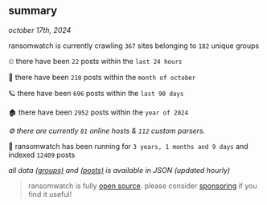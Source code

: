 
## summary
_october 17th, 2024_

ransomwatch is currently crawling `367` sites belonging to `182` unique groups

⏲ there have been `22` posts within the `last 24 hours`

🦈 there have been `210` posts within the `month of october`

🪐 there have been `696` posts within the `last 90 days`

🏚 there have been `2952` posts within the `year of 2024`

_⚙️ there are currently `81` online hosts & `112` custom parsers._

🦕 ransomwatch has been running for `3 years, 1 months and 9 days` and indexed `12409` posts

_all data  [(groups)](http://ransomwhat.telemetry.ltd/groups) and [(posts)](http://ransomwhat.telemetry.ltd/posts) is available in JSON (updated hourly)_

> ransomwatch is fully [open source](https://github.com/joshhighet/ransomwatch#ransomwatch--). please consider [sponsoring](https://github.com/sponsors/joshhighet) if you find it useful!
